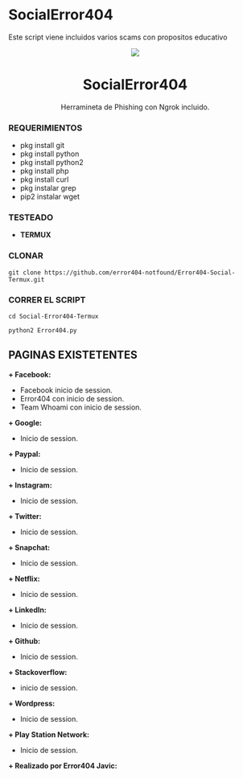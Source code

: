 # SocialError404
Este script viene incluidos varios scams con propositos educativo
<p align="center">
  <img src="https://github.com/error404-notfound/Error404-Social-Termux/blob/master/error.png">  
</p>

<h1 align="center">SocialError404 </h1>
<p align="center">
  Herramineta de Phishing con Ngrok incluido.
</p>

### REQUERIMIENTOS

- pkg install git
- pkg install python
- pkg install python2 
- pkg install php  
- pkg install curl  
- pkg instalar grep
- pip2 instalar wget

### TESTEADO
* **TERMUX**

### CLONAR
```
git clone https://github.com/error404-notfound/Error404-Social-Termux.git
```

### CORRER EL SCRIPT

```
cd Social-Error404-Termux
```
```
python2 Error404.py
```
## PAGINAS EXISTETENTES

**+ Facebook:**
-  Facebook inicio de session.
-  Error404 con inicio de session.
-  Team Whoami con inicio de session.

**+ Google:**
- Inicio de session.

**+ Paypal:**
- Inicio de session.

**+ Instagram:**
- Inicio de session.

**+ Twitter:**
- Inicio de session.

**+ Snapchat:**
- Inicio de session.

**+ Netflix:**
- Inicio de session.

**+ LinkedIn:**
- Inicio de session.

**+ Github:**
- Inicio de session.

**+ Stackoverflow:**
- inicio de session.

**+ Wordpress:**
- Inicio de session.

**+ Play Station Network:**
- Inicio de session.


**+ Realizado por Error404 Javic:**
